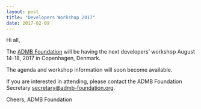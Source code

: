 ```yaml
---
layout: post
title: "Developers Workshop 2017"
date: 2017-02-09
---
```


Hi all,


The [ADMB Foundation](http://admb-foundation.org/) will be having the next developers’ workshop August 14-18, 2017 in Copenhagen, Denmark.

The agenda and workshop information will soon become available.

If you are interested in attending, please contact the ADMB Foundation Secretary <secretary@admb-foundation.org>.


Cheers,
ADMB Foundation


